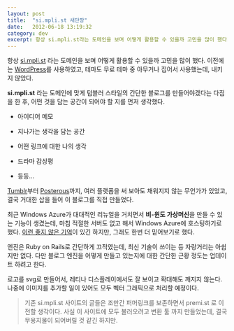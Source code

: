 ```yaml
---
layout: post
title:  "si.mpli.st 새단장"
date:   2012-06-18 13:19:32
category: dev
excerpt: 항상 si.mpli.st라는 도메인을 보며 어떻게 활용할 수 있을까 고민을 많이 했다..
---
```


항상 [si.mpli.st](http://si.mpli.st/) 라는 도메인을 보며 어떻게 활용할 수 있을까 고민을 많이 했다. 이전에는 [WordPress](http://wordpress.org/)를 사용하였고, 테마도 무료 테마 중 아무거나 집어서 사용했는데, 내키지 않았다.

**si.mpli.st** 라는 도메인에 맞게 텀블러 스타일의 간단한 블로그를 만들어야겠다는 다짐을 한 후, 어떤 것을 담는 공간이 되어야 할 지를 먼저 생각했다.

- 아이디어 메모

- 지나가는 생각을 담는 공간

- 어떤 링크에 대한 나의 생각

- 드라마 감상평

- 등등...

[Tumblr](http://tumblr.com/)부터 [Posterous](http://posterous.com/)까지, 여러 플랫폼을 써 보아도 채워지지 않는 무언가가 있었고, 결국 거대한 삽을 들어 이 블로그를 직접 만들었다.

최근 Windows Azure가 대대적인 리뉴얼을 거치면서 **비-윈도 가상머신**을 만들 수 있는 기능이 생겼는데, 마침 적절한 서버도 없고 해서 Windows Azure에 호스팅하기로 했다. [이런 좋지 않은 기억](http://storify.com/Premist/azure)이 있긴 하지만, 그래도 한번 더 믿어보기로 했다. 

엔진은 Ruby on Rails로 간단하게 끄적였는데, 최신 기술이 쓰이는 등 자랑거리는 아쉽지만 없다. 다만 블로그 엔진을 어떻게 만들고 있는지에 대한 간단한 근황 정도는 업데이트 하려고 한다.

로고를 svg로 만들어서, 레티나 디스플레이에서도 잘 보이고 확대해도 깨지지 않는다. 나중에 이미지를 추가할 일이 있어도 모두 벡터 그래픽으로 처리할 예정이다.

>기존 si.mpli.st 사이트의 글들은 조만간 퍼머링크를 보존하면서 premi.st 로 이전할 생각이다. 사실 이 사이트에 모두 불러오려고 변환 툴 까지 만들었는데, 결국 무용지물이 되어버릴 것 같긴 하지만.